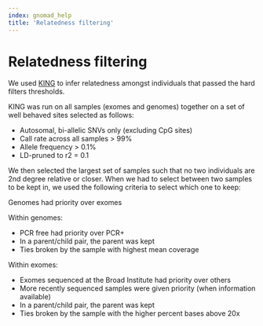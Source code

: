 ```yaml
---
index: gnomad_help
title: 'Relatedness filtering'
---
```


# Relatedness filtering

We used [KING](http://people.virginia.edu/~wc9c/KING/) to infer relatedness amongst individuals that passed the hard filters thresholds.

KING was run on all samples (exomes and genomes) together on a set of well behaved sites selected as follows:

+ Autosomal, bi-allelic SNVs only (excluding CpG sites)
+ Call rate across all samples > 99%
+ Allele frequency > 0.1%
+ LD-pruned to r2 = 0.1

We then selected the largest set of samples such that no two individuals are 2nd degree relative or closer. When we had to select between two samples to be kept in, we used the following criteria to select which one to keep:

Genomes had priority over exomes

Within genomes:

+ PCR free had priority over PCR+
+ In a parent/child pair, the parent was kept
+ Ties broken by the sample with highest mean coverage

Within exomes:

+ Exomes sequenced at the Broad Institute had priority over others
+ More recently sequenced samples were given priority (when information available)
+ In a parent/child pair, the parent was kept
+ Ties broken by the sample with the higher percent bases above 20x
